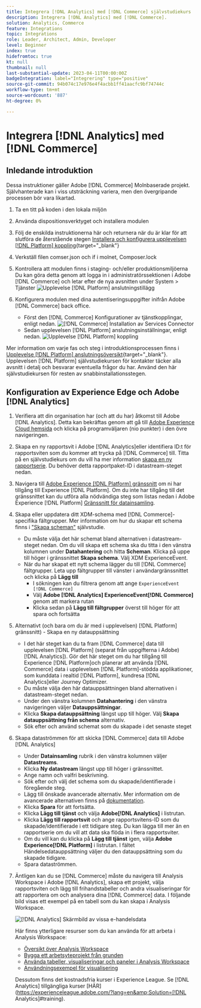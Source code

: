 ```yaml
---
title: Integrera [!DNL Analytics] med [!DNL Commerce] självstudiekurs
description: Integrera [!DNL Analytics] med [!DNL Commerce].
solution: Analytics, Commerce
feature: Integrations
topic: Integrations
role: Leader, Architect, Admin, Developer
level: Beginner
index: true
hidefromtoc: true
kt: null
thumbnail: null
last-substantial-update: 2023-04-11T00:00:00Z
badgeIntegration: label="Integrering" type="positive"
source-git-commit: 94b074c17e976e4f4acbb1ff41aacfc9bf74744c
workflow-type: tm+mt
source-wordcount: '887'
ht-degree: 0%

---
```



# Integrera [!DNL Analytics] med [!DNL Commerce]

## Inledande introduktion

Dessa instruktioner gäller Adobe [!DNL Commerce] Molnbaserade projekt. Självhanterade kan i viss utsträckning variera, men den övergripande processen bör vara likartad.

1. Ta en titt på koden i den lokala miljön
1. Använda dispositionsverktyget och installera modulen
1. Följ de enskilda instruktionerna här och returnera när du är klar för att slutföra de återstående stegen
   [Installera och konfigurera upplevelsen [!DNL Platform] koppling](https://experienceleague.adobe.com/docs/commerce-merchant-services/experience-platform-connector/fundamentals/install.html){target="_blank"}


1. Verkställ filen comser.json och if i molnet, Composer.lock
1. Kontrollera att modulen finns i staging- och/eller produktionsmiljöerna Du kan göra detta genom att logga in i administratörssektionen i Adobe [!DNL Commerce] och letar efter de nya avsnitten under System > Tjänster
   ![Upplevelse [!DNL Platform] anslutningstillägg](./assets/analytics-commerce/admin-view-experience-platform-commector-extension.png)

1. Konfigurera modulen med dina autentiseringsuppgifter inifrån Adobe [!DNL Commerce] back office.
   * Först den [!DNL Commerce] Konfigurationer av tjänstkopplingar, enligt nedan.
     ![[!DNL Commerce] Installation av Services Connector](./assets/analytics-commerce/commerce-services-connector-setup.png)
   * Sedan upplevelsen [!DNL Platform] anslutningsinställningar, enligt nedan.
     ![Upplevelse [!DNL Platform] koppling](./assets/analytics-commerce/experience-platform-connector.png)

Mer information om varje fas och steg i introduktionsprocessen finns i [Upplevelse [!DNL Platform] anslutningsöversikt](https://experienceleague.adobe.com/docs/commerce-merchant-services/experience-platform-connector/overview.html){target="_blank"}. Upplevelsen [!DNL Platform] självstudiekursen för kontakter täcker alla avsnitt i detalj och besvarar eventuella frågor du har. Använd den här självstudiekursen för resten av snabbinstallationsstegen.

## Konfiguration av Experience Edge och Adobe [!DNL Analytics]

1. Verifiera att din organisation har (och att du har) åtkomst till Adobe [!DNL Analytics]. Detta kan bekräftas genom att gå till [Adobe Experience Cloud hemsida](https://experience.adobe.com/) och klicka på programväljaren (nio punkter) i den övre navigeringen.

1. Skapa en ny rapportsvit i Adobe [!DNL Analytics]eller identifiera ID:t för rapportsviten som du kommer att trycka på [!DNL Commerce] till. Titta på en självstudiekurs om du vill ha mer information [skapa en ny rapportserie](https://experienceleague.adobe.com/docs/analytics-learn/tutorials/intro-to-analytics/analytics-basics/understanding-and-creating-report-suites.html). Du behöver detta rapportpaket-ID i datastream-steget nedan.

1. Navigera till [Adobe Experience [!DNL Platform] gränssnitt](https://platform.adobe.com) om ni har tillgång till Experience [!DNL Platform]. Om du inte har tillgång till det gränssnittet kan du utföra alla nödvändiga steg som listas nedan i Adobe Experience [!DNL Platform] [Gränssnitt för datainsamling](https://experience.adobe.com/#/data-collection).

1. Skapa eller uppdatera ditt XDM-schema med [!DNL Commerce]-specifika fältgrupper. Mer information om hur du skapar ett schema finns i [&quot;Skapa scheman&quot;](https://experienceleague.adobe.com/docs/platform-learn/tutorials/schemas/create-schemas.html) självstudie.
   * Du måste välja det här schemat bland alternativen i datastream-steget nedan. Om du vill skapa ett schema ska du titta i den vänstra kolumnen under **Datahantering** och hitta **Scheman**. Klicka på uppe till höger i gränssnittet **Skapa schema**. Välj XDM ExperienceEvent.
   * När du har skapat ett nytt schema lägger du till [!DNL Commerce] fältgrupper. Leta upp fältgrupper till vänster i användargränssnittet och klicka på **Lägg till**
      * I sökningen kan du filtrera genom att ange `ExperienceEvent [!DNL Commerce]`
      * Välj **Adobe [!DNL Analytics] ExperienceEvent[!DNL Commerce]** genom att markera rutan
      * Klicka sedan på **Lägg till fältgrupper** överst till höger för att spara och fortsätta

1. Alternativt (och bara om du är med i upplevelsen) [!DNL Platform] gränssnitt) - Skapa en ny datauppsättning
   * I det här steget kan du ta fram [!DNL Commerce] data till upplevelsen [!DNL Platform] (separat från uppgifterna i Adobe) [!DNL Analytics]). Gör det här steget om du har tillgång till Experience [!DNL Platform]och planerar att använda [!DNL Commerce] data i upplevelsen [!DNL Platform]-stödda applikationer, som kunddata i realtid [!DNL Platform], kundresa [!DNL Analytics]eller Journey Optimizer.
   * Du måste välja den här datauppsättningen bland alternativen i datastream-steget nedan.
   * Under den vänstra kolumnen **Datahantering** i den vänstra navigeringen väljer **Datauppsättningar**.
   * Klicka **Skapa datauppsättning** längst upp till höger. Välj **Skapa datauppsättning från schema** alternativ.
   * Sök efter och använd schemat som du skapade i det senaste steget

1. Skapa dataströmmen för att skicka [!DNL Commerce] data till Adobe [!DNL Analytics]
   * Under **Datainsamling** rubrik i den vänstra kolumnen väljer **Datastreams**.
   * Klicka **Ny datastream** längst upp till höger i gränssnittet.
   * Ange namn och valfri beskrivning.
   * Sök efter och välj det schema som du skapade/identifierade i föregående steg.
   * Lägg till önskade avancerade alternativ. Mer information om de avancerade alternativen finns på [dokumentation](https://experienceleague.adobe.com/docs/experience-platform/datastreams/configure.html).
   * Klicka **Spara** för att fortsätta.
   * Klicka **Lägg till tjänst** och välja **Adobe[!DNL Analytics]** i listrutan.
   * Klicka **Lägg till rapportsvit** och ange rapportsvitens-ID som du skapade/identifierade i ett tidigare steg. Du kan lägga till mer än en rapportserie om du vill att data ska flöda in i flera rapportsviter.
   * Om du vill kan du klicka på **Lägg till tjänst** igen, välja **Adobe Experience[!DNL Platform]** i listrutan. I fältet Händelsedatauppsättning väljer du den datauppsättning som du skapade tidigare.
   * Spara dataströmmen.

1. Äntligen kan du se [!DNL Commerce] måste du navigera till Analysis Workspace i Adobe [!DNL Analytics], skapa ett projekt, välja rapportsviten och lägg till frihandstabeller och andra visualiseringar för att rapportera om och analysera dina [!DNL Commerce] data. I följande bild visas ett exempel på en tabell som du kan skapa i Analysis Workspace.

   ![[!DNL Analytics] Skärmbild av vissa e-handelsdata](./assets/analytics-commerce/analytics-screenshot-commerce-items.png)

   Här finns ytterligare resurser som du kan använda för att arbeta i Analysis Workspace:

   * [Översikt över Analysis Workspace](https://experienceleague.adobe.com/docs/analytics-learn/tutorials/analysis-workspace/analysis-workspace-basics/analysis-workspace-overview.html)
   * [Bygga ett arbetsyteprojekt från grunden](https://experienceleague.adobe.com/docs/analytics-learn/tutorials/analysis-workspace/analysis-workspace-basics/building-a-workspace-project-from-scratch.html)
   * [Använda tabeller, visualiseringar och paneler i Analysis Workspace](https://experienceleague.adobe.com/docs/analytics-learn/tutorials/analysis-workspace/using-panels/using-tables-visualizations-and-panels.html)
   * [Användningsexempel för visualisering](https://experienceleague.adobe.com/docs/analytics-learn/tutorials/analysis-workspace/visualizations/visualization-use-cases.html)

   Dessutom finns det kostnadsfria kurser i Experience League. Se [!DNL Analytics] tillgängliga kurser [HÄR](https://experienceleague.adobe.com/?lang=en&amp;Solution=[!DNL Analytics]#training).
